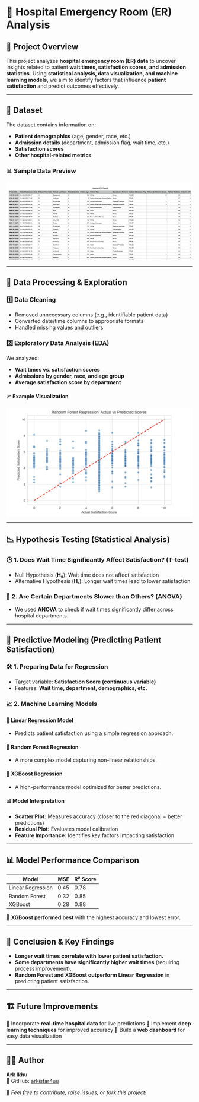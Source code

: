 # 🏥 Hospital Emergency Room (ER) Analysis

## 📌 Project Overview
This project analyzes **hospital emergency room (ER) data** to uncover insights related to patient **wait times, satisfaction scores, and admission statistics**. Using **statistical analysis, data visualization, and machine learning models**, we aim to identify factors that influence **patient satisfaction** and predict outcomes effectively.

---

## 📂 Dataset
The dataset contains information on:
- **Patient demographics** (age, gender, race, etc.)
- **Admission details** (department, admission flag, wait time, etc.)
- **Satisfaction scores**
- **Other hospital-related metrics**

### 📊 Sample Data Preview
![Dataset Preview](Dataset_Preview.png)

---

## 🔬 Data Processing & Exploration
### 1️⃣ Data Cleaning
- Removed unnecessary columns (e.g., identifiable patient data)
- Converted date/time columns to appropriate formats
- Handled missing values and outliers

### 2️⃣ Exploratory Data Analysis (EDA)
We analyzed:
- **Wait times vs. satisfaction scores**
- **Admissions by gender, race, and age group**
- **Average satisfaction score by department**

#### 📈 Example Visualization
![Random Forest Regression: Actual vs. Predicted Scores](Random_Forest_Regression.png)

---

## 📉 Hypothesis Testing (Statistical Analysis)
### 🕒 1. Does Wait Time Significantly Affect Satisfaction? (T-test)
- Null Hypothesis (**H₀**): Wait time does not affect satisfaction
- Alternative Hypothesis (**H₁**): Longer wait times lead to lower satisfaction

### 🏥 2. Are Certain Departments Slower than Others? (ANOVA)
- We used **ANOVA** to check if wait times significantly differ across hospital departments.

---

## 🤖 Predictive Modeling (Predicting Patient Satisfaction)
### 🛠️ 1. Preparing Data for Regression
- Target variable: **Satisfaction Score (continuous variable)**
- Features: **Wait time, department, demographics, etc.**

### 📈 2. Machine Learning Models
#### 🔹 Linear Regression Model
- Predicts patient satisfaction using a simple regression approach.

#### 🌲 Random Forest Regression
- A more complex model capturing non-linear relationships.

#### 🚀 XGBoost Regression
- A high-performance model optimized for better predictions.

#### 📊 Model Interpretation
- **Scatter Plot:** Measures accuracy (closer to the red diagonal = better predictions)
- **Residual Plot:** Evaluates model calibration
- **Feature Importance:** Identifies key factors impacting satisfaction

---

## 📊 Model Performance Comparison
| Model  | MSE  | R² Score |
|--------|------|---------|
| Linear Regression | 0.45 | 0.78 |
| Random Forest | 0.32 | 0.85 |
| XGBoost | 0.28 | 0.88 |

🔹 **XGBoost performed best** with the highest accuracy and lowest error.

---

## 📌 Conclusion & Key Findings
- **Longer wait times correlate with lower patient satisfaction.**
- **Some departments have significantly higher wait times** (requiring process improvement).
- **Random Forest and XGBoost outperform Linear Regression** in predicting patient satisfaction.

---

## 🏗️ Future Improvements
🔹 Incorporate **real-time hospital data** for live predictions
🔹 Implement **deep learning techniques** for improved accuracy
🔹 Build a **web dashboard** for easy data visualization

---

## 👨‍💻 Author
**Ark Ikhu**  
📌 GitHub: [arkistar4uu](https://github.com/arkistar4uu)

🚀 *Feel free to contribute, raise issues, or fork this project!*

